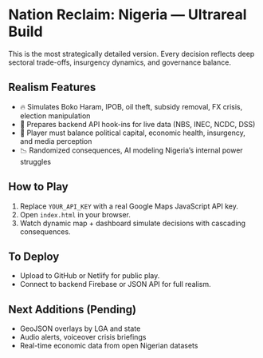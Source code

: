 
# Nation Reclaim: Nigeria — Ultrareal Build

This is the most strategically detailed version. Every decision reflects deep sectoral trade-offs, insurgency dynamics, and governance balance.

## Realism Features
- 🔥 Simulates Boko Haram, IPOB, oil theft, subsidy removal, FX crisis, election manipulation
- 📡 Prepares backend API hook-ins for live data (NBS, INEC, NCDC, DSS)
- 🧠 Player must balance political capital, economic health, insurgency, and media perception
- 📉 Randomized consequences, AI modeling Nigeria’s internal power struggles

## How to Play
1. Replace `YOUR_API_KEY` with a real Google Maps JavaScript API key.
2. Open `index.html` in your browser.
3. Watch dynamic map + dashboard simulate decisions with cascading consequences.

## To Deploy
- Upload to GitHub or Netlify for public play.
- Connect to backend Firebase or JSON API for full realism.

## Next Additions (Pending)
- GeoJSON overlays by LGA and state
- Audio alerts, voiceover crisis briefings
- Real-time economic data from open Nigerian datasets
